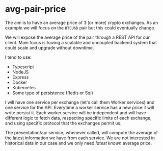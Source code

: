 # avg-pair-price

The aim is to have an average price of 3 (or more) crypto exchanges.
As an example we will focus on the `BTCUSD` pair but this could eventually change.

We will expose the average price of the pair through a REST API for our client.
Main focus is having a scalable and uncoupled backend system that could scale and upgrade without downtime.

I tend to use:

- Typescript
- NodeJS
- Express
- Docker
- Kubernetes
- Some type of persistence (Redis or Sql)

I will have one service per exchange (let's call them Worker services) and one service for the API. Everytime a worker service has a new price it will write persist it.
Each worker service will be independent and will have different logic to fetch data, respecting specific limits of each exchange, and using specific protocol that the exchanges permit us.

The presentation/api service, whenever called, will compute the average of the latest information we have from each service. We are not interested in historical data in our case and we only need _latest known_ average price.
